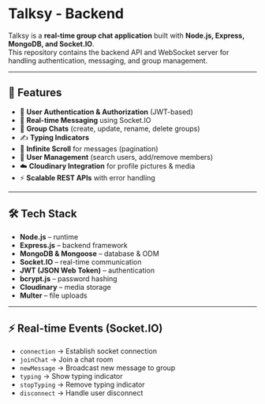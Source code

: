 # Talksy - Backend

Talksy is a **real-time group chat application** built with **Node.js, Express, MongoDB, and Socket.IO**.  
This repository contains the backend API and WebSocket server for handling authentication, messaging, and group management.

---

## 🚀 Features

- 🔐 **User Authentication & Authorization** (JWT-based)
- 💬 **Real-time Messaging** using Socket.IO
- 👥 **Group Chats** (create, update, rename, delete groups)
- ✍️ **Typing Indicators**
- 🔄 **Infinite Scroll** for messages (pagination)
- 👤 **User Management** (search users, add/remove members)
- ☁️ **Cloudinary Integration** for profile pictures & media
- ⚡ **Scalable REST APIs** with error handling

---

## 🛠 Tech Stack

- **Node.js** – runtime
- **Express.js** – backend framework
- **MongoDB & Mongoose** – database & ODM
- **Socket.IO** – real-time communication
- **JWT (JSON Web Token)** – authentication
- **bcrypt.js** – password hashing
- **Cloudinary** – media storage
- **Multer** – file uploads

---

## ⚡ Real-time Events (Socket.IO)

- `connection` → Establish socket connection  
- `joinChat` → Join a chat room  
- `newMessage` → Broadcast new message to group  
- `typing` → Show typing indicator  
- `stopTyping` → Remove typing indicator  
- `disconnect` → Handle user disconnect  


